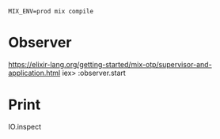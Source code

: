 `MIX_ENV=prod mix compile`

# Observer
https://elixir-lang.org/getting-started/mix-otp/supervisor-and-application.html
iex> :observer.start

# Print
IO.inspect
